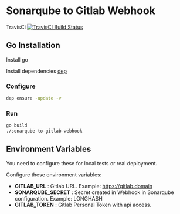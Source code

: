 # Sonarqube to Gitlab Webhook

TravisCi [![TravisCI Build Status](https://travis-ci.org/betorvs/sonarqube-to-gitlab-webhook.svg?branch=master)](https://travis-ci.org/betorvs/sonarqube-to-gitlab-webhook)


## Go Installation

Install go

Install dependencies [dep](https://golang.github.io/dep/docs/installation.html)

### Configure

```sh
dep ensure -update -v
```

### Run

```sh
go build
./sonarqube-to-gitlab-webhook
```

## Environment Variables

You need to configure these for local tests or real deployment.

Configure these environment variables:
* **GITLAB_URL** : Gitlab URL. Example: https://gitlab.domain
* **SONARQUBE_SECRET** : Secret created in Webhook in Sonarqube configuration. Example: LONGHASH
* **GITLAB_TOKEN** : Gitlab Personal Token with api access.

